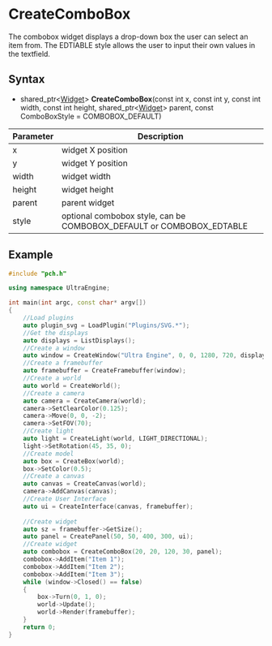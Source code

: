 # CreateComboBox #

The combobox widget displays a drop-down box the user can select an item from. The EDTIABLE style allows the user to input their own values in the textfield.

## Syntax ##
- shared_ptr<[Widget](Widget.md)\> **CreateComboBox**(const int x, const int y, const int width, const int height, shared_ptr<[Widget](Widget.md)\> parent, const ComboBoxStyle = COMBOBOX_DEFAULT)

| Parameter | Description |
| --- | --- |
| x | widget X position |
| y | widget Y position |
| width | widget width |
| height | widget height |
| parent | parent widget |
| style | optional combobox style, can be COMBOBOX_DEFAULT or COMBOBOX_EDTABLE |

## Example ##
```c++
#include "pch.h"

using namespace UltraEngine;

int main(int argc, const char* argv[])
{
    //Load plugins
    auto plugin_svg = LoadPlugin("Plugins/SVG.*");
    //Get the displays
    auto displays = ListDisplays();
    //Create a window
    auto window = CreateWindow("Ultra Engine", 0, 0, 1280, 720, displays[0]);
    //Create a framebuffer
    auto framebuffer = CreateFramebuffer(window);
    //Create a world
    auto world = CreateWorld();
    //Create a camera
    auto camera = CreateCamera(world);
    camera->SetClearColor(0.125);
    camera->Move(0, 0, -2);
    camera->SetFOV(70);
    //Create light
    auto light = CreateLight(world, LIGHT_DIRECTIONAL);
    light->SetRotation(45, 35, 0);
    //Create model
    auto box = CreateBox(world);
    box->SetColor(0.5);
    //Create a canvas
    auto canvas = CreateCanvas(world);
    camera->AddCanvas(canvas);
    //Create User Interface
    auto ui = CreateInterface(canvas, framebuffer);
    
    //Create widget
    auto sz = framebuffer->GetSize();
    auto panel = CreatePanel(50, 50, 400, 300, ui);
    //Create widget
    auto combobox = CreateComboBox(20, 20, 120, 30, panel);
    combobox->AddItem("Item 1");
    combobox->AddItem("Item 2");
    combobox->AddItem("Item 3");
    while (window->Closed() == false)
    {
        box->Turn(0, 1, 0);
        world->Update();
        world->Render(framebuffer);
    }
    return 0;
}
```
